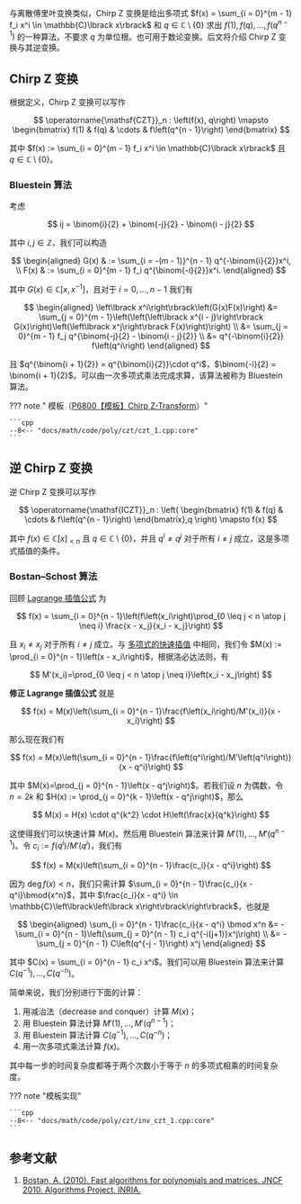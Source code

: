 与离散傅里叶变换类似，Chirp Z 变换是给出多项式 $f(x) = \sum_{i = 0}^{m - 1} f_i x^i \in \mathbb{C}\lbrack x\rbrack$ 和 $q \in \mathbb{C} \setminus \{0\}$ 求出 $f(1), f(q), \dots, f(q^{n - 1})$ 的一种算法，不要求 $q$ 为单位根。也可用于数论变换。后文将介绍 Chirp Z 变换与其逆变换。

## Chirp Z 变换

根据定义，Chirp Z 变换可以写作

$$
\operatorname{\mathsf{CZT}}_n : \left(f(x), q\right) \mapsto
\begin{bmatrix}
f(1) & f(q) & \cdots & f\left(q^{n - 1}\right)
\end{bmatrix}
$$

其中 $f(x) := \sum_{i = 0}^{m - 1} f_i x^i \in \mathbb{C}\lbrack x\rbrack$ 且 $q \in \mathbb{C} \setminus \{0\}$。

### Bluestein 算法

考虑

$$
ij = \binom{i}{2} + \binom{-j}{2} - \binom{i - j}{2}
$$

其中 $i, j \in \mathbb{Z}$，我们可以构造

$$
\begin{aligned}
G(x) & := \sum_{i = -(m - 1)}^{n - 1} q^{-\binom{i}{2}}x^i, \\
F(x) & := \sum_{i = 0}^{m - 1} f_i q^{\binom{-i}{2}}x^i.
\end{aligned}
$$

其中 $G(x) \in \mathbb{C}\left\lbrack x, x^{-1}\right\rbrack$，且对于 $i = 0, \dots, n - 1$ 我们有

$$
\begin{aligned}
\left\lbrack x^i\right\rbrack\left(G(x)F(x)\right) &=
\sum_{j = 0}^{m - 1}\left(\left(\left\lbrack x^{i - j}\right\rbrack G(x)\right)\left(\left\lbrack x^j\right\rbrack F(x)\right)\right) \\
&= \sum_{j = 0}^{m - 1} f_j q^{\binom{-j}{2} - \binom{i - j}{2}} \\
&= q^{-\binom{i}{2}} f\left(q^i\right)
\end{aligned}
$$

且 $q^{\binom{i + 1}{2}} = q^{\binom{i}{2}}\cdot q^i$，$\binom{-i}{2} = \binom{i + 1}{2}$。可以由一次多项式乘法完成求算，该算法被称为 Bluestein 算法。

??? note " 模板（[P6800【模板】Chirp Z-Transform](https://www.luogu.com.cn/problem/P6800)）"
    

    ```cpp
    --8<-- "docs/math/code/poly/czt/czt_1.cpp:core"
    ```

## 逆 Chirp Z 变换

逆 Chirp Z 变换可以写作

$$
\operatorname{\mathsf{ICZT}}_n :
\left(
    \begin{bmatrix} f(1) & f(q) & \cdots & f\left(q^{n - 1}\right)
    \end{bmatrix},q
\right)
\mapsto f(x)
$$

其中 $f(x) \in \mathbb{C}\left\lbrack x\right\rbrack_{< n}$ 且 $q \in \mathbb{C} \setminus \{0\}$，并且 $q^i \neq q^j$ 对于所有 $i \neq j$ 成立，这是多项式插值的条件。

### Bostan–Schost 算法

回顾 [Lagrange 插值公式](../numerical/interp.md#lagrange-插值法) 为

$$
f(x) = \sum_{i = 0}^{n - 1}\left(f\left(x_i\right)\prod_{0 \leq j < n \atop j \neq i} \frac{x - x_j}{x_i - x_j}\right)
$$

且 $x_i \neq x_j$ 对于所有 $i \neq j$ 成立。与 [多项式的快速插值](./multipoint-eval-interpolation.md#多项式的快速插值) 中相同，我们令 $M(x) := \prod_{i = 0}^{n - 1}\left(x - x_i\right)$，根据洛必达法则，有

$$
M'(x_i)=\prod_{0 \leq j < n \atop j \neq i}\left(x_i - x_j\right)
$$

**修正 Lagrange 插值公式** 就是

$$
f(x) = M(x)\left(\sum_{i = 0}^{n - 1}\frac{f\left(x_i\right)/M'(x_i)}{x - x_i}\right)
$$

那么现在我们有

$$
f(x) = M(x)\left(\sum_{i = 0}^{n - 1}\frac{f\left(q^i\right)/M'\left(q^i\right)}{x - q^i}\right)
$$

其中 $M(x)=\prod_{j = 0}^{n - 1}\left(x - q^j\right)$。若我们设 $n$ 为偶数，令 $n = 2k$ 和 $H(x) := \prod_{j = 0}^{k - 1}\left(x - q^j\right)$，那么

$$
M(x) = H(x) \cdot q^{k^2} \cdot H\left(\frac{x}{q^k}\right)
$$

这使得我们可以快速计算 $M(x)$。然后用 Bluestein 算法来计算 $M'(1), \dots, M'(q^{n - 1})$。令 $c_i := f\left(q^i\right)/M'\left(q^i\right)$，我们有

$$
f(x) = M(x)\left(\sum_{i = 0}^{n - 1}\frac{c_i}{x - q^i}\right)
$$

因为 $\deg f(x) < n$，我们只需计算 $\sum_{i = 0}^{n - 1}\frac{c_i}{x - q^i}\bmod{x^n}$，其中 $\frac{c_i}{x - q^i} \in \mathbb{C}\left\lbrack\left\lbrack x\right\rbrack\right\rbrack$，也就是

$$
\begin{aligned}
\sum_{i = 0}^{n - 1}\frac{c_i}{x - q^i} \bmod x^n &=
-\sum_{i = 0}^{n - 1}\left(\sum_{j = 0}^{n - 1} c_i q^{-i(j+1)}x^j\right) \\
&= -\sum_{j = 0}^{n - 1} C\left(q^{-j - 1}\right) x^j
\end{aligned}
$$

其中 $C(x) = \sum_{i = 0}^{n - 1} c_i x^i$。我们可以用 Bluestein 算法来计算 $C\left(q^{-1}\right), \dots, C\left(q^{-n}\right)$。

简单来说，我们分别进行下面的计算：

1.  用减治法（decrease and conquer）计算 $M(x)$；
2.  用 Bluestein 算法计算 $M'(1), \dots, M'(q^{n - 1})$；
3.  用 Bluestein 算法计算 $C\left(q^{-1}\right), \dots, C\left(q^{-n}\right)$；
4.  用一次多项式乘法计算 $f(x)$。

其中每一步的时间复杂度都等于两个次数小于等于 $n$ 的多项式相乘的时间复杂度。

??? note "模板实现"
    

    ```cpp
    --8<-- "docs/math/code/poly/czt/inv_czt_1.cpp:core"
    ```

## 参考文献

1.  [Bostan, A. (2010). Fast algorithms for polynomials and matrices. JNCF 2010. Algorithms Project, INRIA.](https://specfun.inria.fr/bostan/publications/exposeJNCF.pdf)
